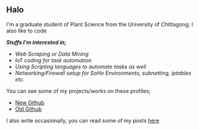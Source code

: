 ## Halo

I'm a graduate student of Plant Science from the University of Chittagong; I also like to code

***Stuffs I'm interested in;***

- _Web Scraping or Data Mining_
- _IoT coding for task automation_
- _Using Scripting languages to automate tasks as well_
- _Networking/Firewall setup for SoHo Environments, subnetting, iptables etc._

You can see some of my projects/works on these profiles;

- [New Github](https://github.com/samiulahmedjoy?tab=repositories)
- [Old Github](https://github.com/samiuljoy?tab=repositories)

I also write occasionally, you can read some of my posts [here](https://samiuljoy.github.io)
